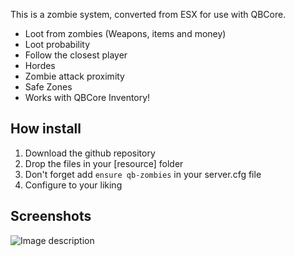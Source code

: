 This is a zombie system, converted from ESX for use with QBCore.
* Loot from zombies (Weapons, items and money)
* Loot probability
* Follow the closest player
* Hordes
* Zombie attack proximity
* Safe Zones
* Works with QBCore Inventory!


## How install
1. Download the github repository
2. Drop the files in your [resource] folder
3. Don't forget add `ensure qb-zombies` in your server.cfg file
4. Configure to your liking

## Screenshots
![Image description](https://i.imgur.com/D5DvLeg.png)
